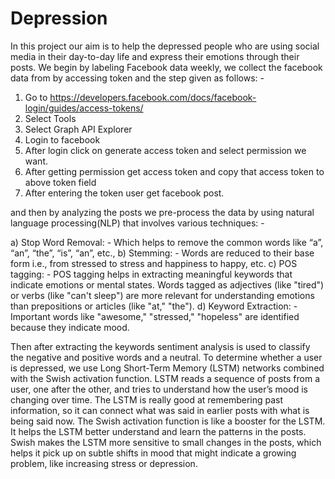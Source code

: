 # Depression
In this project our aim is to help the depressed people who are using social media in their day-to-day life and express their emotions through their posts.
We begin by labeling Facebook data weekly, we collect the facebook data from by accessing token and the step given as follows: -

1.	Go to https://developers.facebook.com/docs/facebook-login/guides/access-tokens/
2.	Select Tools
3.	Select Graph API Explorer
4.	Login to facebook
5.	After login click on generate access token and select permission we want.
6.	After getting permission get access token and copy that access token to above token field
7.	After entering the token user get facebook post.

and then by analyzing the posts we pre-process the data by using natural language processing(NLP) that involves various techniques: -

a)	Stop Word Removal: - Which helps to remove the common words like “a”, “an”, “the”, “is”, “an”, etc.,
b)	Stemming: - Words are reduced to their base form i.e., from stressed to stress and happiness to happy, etc.
c)	POS tagging: - POS tagging helps in extracting meaningful keywords that indicate emotions or mental states. Words tagged as adjectives (like "tired") or verbs (like "can't sleep") are more relevant for understanding emotions than prepositions or articles (like "at," "the").
d)	Keyword Extraction: - Important words like "awesome," "stressed," "hopeless" are identified because they indicate mood.

Then after extracting the keywords sentiment analysis is used to classify the negative and positive words and a neutral.
To determine whether a user is depressed, we use Long Short-Term Memory (LSTM) networks combined with the Swish activation function. 
LSTM reads a sequence of posts from a user, one after the other, and tries to understand how the user’s mood is changing over time. The LSTM is really good at remembering past information, so it can connect what was said in earlier posts with what is being said now.
The Swish activation function is like a booster for the LSTM. It helps the LSTM better understand and learn the patterns in the posts. Swish makes the LSTM more sensitive to small changes in the posts, which helps it pick up on subtle shifts in mood that might indicate a growing problem, like increasing stress or depression.
